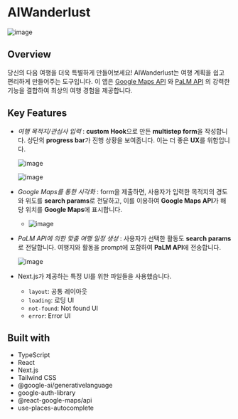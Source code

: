 # AIWanderlust

![image](https://github.com/Valentin1495/AIWanderlust/assets/69514169/16b0c020-5aef-434d-a058-3278963319b2)

## Overview

당신의 다음 여행을 더욱 특별하게 만들어보세요! AIWanderlust는 여행 계획을 쉽고 편리하게 만들어주는 도구입니다. 이 앱은 [Google Maps API](https://developers.google.com/maps/documentation/javascript?hl=ko) 와 [PaLM API](https://developers.generativeai.google/guide/palm_api_overview) 의 강력한 기능을 결합하여 최상의 여행 경험을 제공합니다.

## Key Features

- _여행 목적지/관심사 입력_ : **custom Hook**으로 만든 **multistep form**을 작성합니다. 상단의 **progress bar**가 진행 상황을 보여줍니다. 이는 더 좋은 **UX**를 위함입니다.

  ![image](https://github.com/Valentin1495/TravelGPT/assets/69514169/508c2b9e-e597-4b56-82eb-f8b7758f8ed6)

  ![image](https://github.com/Valentin1495/TravelGPT/assets/69514169/4fa377ce-7bd9-4e1b-9825-797011ff01c5)

- _Google Maps를 통한 시각화_ : form을 제출하면, 사용자가 입력한 목적지의 경도와 위도를 **search params**로 전달하고, 이를 이용하여 **Google Maps API**가 해당 위치를 **Google Maps**에 표시합니다.

  - ![image](https://github.com/Valentin1495/AIWanderlust/assets/69514169/30427377-bb1a-496f-be82-2cab6a4c19ae)

- _PaLM API에 의한 맞춤 여행 일정 생성_ : 사용자가 선택한 활동도 **search params**로 전달합니다. 여행지와 활동을 prompt에 포함하여 **PaLM API**에 전송합니다.

  ![image](https://github.com/Valentin1495/AIWanderlust/assets/69514169/82f56a34-c2b8-4266-9859-a442823b4a0b)

- Next.js가 제공하는 특정 UI를 위한 파일들을 사용했습니다.

  - `layout`: 공통 레이아웃
  - `loading`: 로딩 UI
  - `not-found`: Not found UI
  - `error`: Error UI

## Built with

- TypeScript
- React
- Next.js
- Tailwind CSS
- @google-ai/generativelanguage
- google-auth-library
- @react-google-maps/api
- use-places-autocomplete
